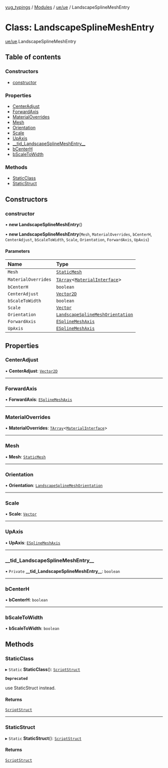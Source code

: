 [yug_typings](../README.md) / [Modules](../modules.md) / [ue/ue](../modules/ue_ue.md) / LandscapeSplineMeshEntry

# Class: LandscapeSplineMeshEntry

[ue/ue](../modules/ue_ue.md).LandscapeSplineMeshEntry

## Table of contents

### Constructors

- [constructor](ue_ue.LandscapeSplineMeshEntry.md#constructor)

### Properties

- [CenterAdjust](ue_ue.LandscapeSplineMeshEntry.md#centeradjust)
- [ForwardAxis](ue_ue.LandscapeSplineMeshEntry.md#forwardaxis)
- [MaterialOverrides](ue_ue.LandscapeSplineMeshEntry.md#materialoverrides)
- [Mesh](ue_ue.LandscapeSplineMeshEntry.md#mesh)
- [Orientation](ue_ue.LandscapeSplineMeshEntry.md#orientation)
- [Scale](ue_ue.LandscapeSplineMeshEntry.md#scale)
- [UpAxis](ue_ue.LandscapeSplineMeshEntry.md#upaxis)
- [\_\_tid\_LandscapeSplineMeshEntry\_\_](ue_ue.LandscapeSplineMeshEntry.md#__tid_landscapesplinemeshentry__)
- [bCenterH](ue_ue.LandscapeSplineMeshEntry.md#bcenterh)
- [bScaleToWidth](ue_ue.LandscapeSplineMeshEntry.md#bscaletowidth)

### Methods

- [StaticClass](ue_ue.LandscapeSplineMeshEntry.md#staticclass)
- [StaticStruct](ue_ue.LandscapeSplineMeshEntry.md#staticstruct)

## Constructors

### constructor

• **new LandscapeSplineMeshEntry**()

• **new LandscapeSplineMeshEntry**(`Mesh`, `MaterialOverrides`, `bCenterH`, `CenterAdjust`, `bScaleToWidth`, `Scale`, `Orientation`, `ForwardAxis`, `UpAxis`)

#### Parameters

| Name | Type |
| :------ | :------ |
| `Mesh` | [`StaticMesh`](ue_ue.StaticMesh.md) |
| `MaterialOverrides` | [`TArray`](../interfaces/ue_puerts.TArray.md)<[`MaterialInterface`](ue_ue.MaterialInterface.md)\> |
| `bCenterH` | `boolean` |
| `CenterAdjust` | [`Vector2D`](ue_ue_s.Vector2D.md) |
| `bScaleToWidth` | `boolean` |
| `Scale` | [`Vector`](ue_ue_s.Vector.md) |
| `Orientation` | [`LandscapeSplineMeshOrientation`](../enums/ue_ue.LandscapeSplineMeshOrientation.md) |
| `ForwardAxis` | [`ESplineMeshAxis`](../enums/ue_ue.ESplineMeshAxis.md) |
| `UpAxis` | [`ESplineMeshAxis`](../enums/ue_ue.ESplineMeshAxis.md) |

## Properties

### CenterAdjust

• **CenterAdjust**: [`Vector2D`](ue_ue_s.Vector2D.md)

___

### ForwardAxis

• **ForwardAxis**: [`ESplineMeshAxis`](../enums/ue_ue.ESplineMeshAxis.md)

___

### MaterialOverrides

• **MaterialOverrides**: [`TArray`](../interfaces/ue_puerts.TArray.md)<[`MaterialInterface`](ue_ue.MaterialInterface.md)\>

___

### Mesh

• **Mesh**: [`StaticMesh`](ue_ue.StaticMesh.md)

___

### Orientation

• **Orientation**: [`LandscapeSplineMeshOrientation`](../enums/ue_ue.LandscapeSplineMeshOrientation.md)

___

### Scale

• **Scale**: [`Vector`](ue_ue_s.Vector.md)

___

### UpAxis

• **UpAxis**: [`ESplineMeshAxis`](../enums/ue_ue.ESplineMeshAxis.md)

___

### \_\_tid\_LandscapeSplineMeshEntry\_\_

• `Private` **\_\_tid\_LandscapeSplineMeshEntry\_\_**: `boolean`

___

### bCenterH

• **bCenterH**: `boolean`

___

### bScaleToWidth

• **bScaleToWidth**: `boolean`

## Methods

### StaticClass

▸ `Static` **StaticClass**(): [`ScriptStruct`](ue_ue.ScriptStruct.md)

**`Deprecated`**

use StaticStruct instead.

#### Returns

[`ScriptStruct`](ue_ue.ScriptStruct.md)

___

### StaticStruct

▸ `Static` **StaticStruct**(): [`ScriptStruct`](ue_ue.ScriptStruct.md)

#### Returns

[`ScriptStruct`](ue_ue.ScriptStruct.md)
